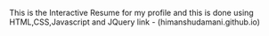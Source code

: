 This is the Interactive Resume for my profile and this is done using HTML,CSS,Javascript and JQuery
link - (himanshudamani.github.io)

